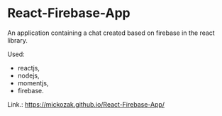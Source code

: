 # React-Firebase-App

An application containing a chat created based on firebase in the react library.

Used:

- reactjs,
- nodejs,
- momentjs,
- firebase.

Link.: https://mickozak.github.io/React-Firebase-App/
